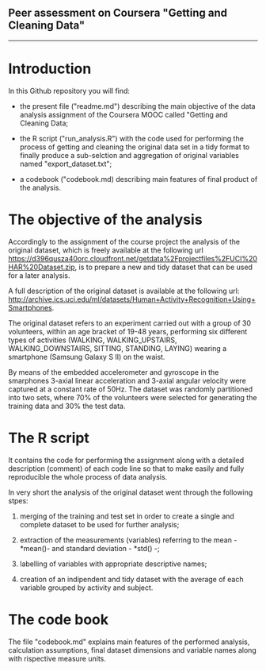 
## Peer assessment on Coursera "Getting and Cleaning Data"

***

# Introduction

In this Github repository you will find:

* the present file ("readme.md") describing the main objective of the data analysis assignment of the Coursera MOOC called "Getting and Cleaning Data;

* the R script ("run_analysis.R") with the code used for performing the process of getting and cleaning the original data set in a tidy format to finally produce a sub-selction and aggregation of original variables named "export_dataset.txt";

* a codebook ("codebook.md) describing main features of final product of the analysis.

# The objective of the analysis

Accordingly to the assignment of the course project the analysis of the original dataset, which is freely available at the following url https://d396qusza40orc.cloudfront.net/getdata%2Fprojectfiles%2FUCI%20HAR%20Dataset.zip, is to prepare a new and tidy dataset that can be used for a later analysis.

A full description of the original dataset is available at the following url: http://archive.ics.uci.edu/ml/datasets/Human+Activity+Recognition+Using+Smartphones.

The original dataset refers to an experiment carried out with a group of 30 volunteers, within an age bracket of 19-48 years, performing six different types of activities (WALKING, WALKING_UPSTAIRS, WALKING_DOWNSTAIRS, SITTING, STANDING, LAYING) wearing a smartphone (Samsung Galaxy S II) on the waist.

By means of the embedded accelerometer and gyroscope in the smarphones  3-axial linear acceleration and 3-axial angular velocity were captured at a constant rate of 50Hz. 
The dataset was randomly partitioned into two sets, where 70% of the volunteers were selected for generating the training data and 30% the test data. 


# The R script

It contains the code for performing the assignment along with a detailed description (comment) of each code line so that to make easily and fully reproducible the whole process of data analysis. 

In very short the analysis of the original dataset went through the following stpes:

1. merging of the training and test set in order to create a single and complete dataset to be used for further analysis;

2. extraction of the measurements (variables) referring to the mean - \*mean()- and standard deviation - \*std() -;

3. labelling of variables with appropriate descriptive names;

4. creation of an indipendent and tidy dataset with the average of each variable grouped by activity and subject.

     
# The code book

The file "codebook.md" explains main features of the performed analysis, calculation assumptions, final dataset dimensions and variable names along with rispective measure units.

 